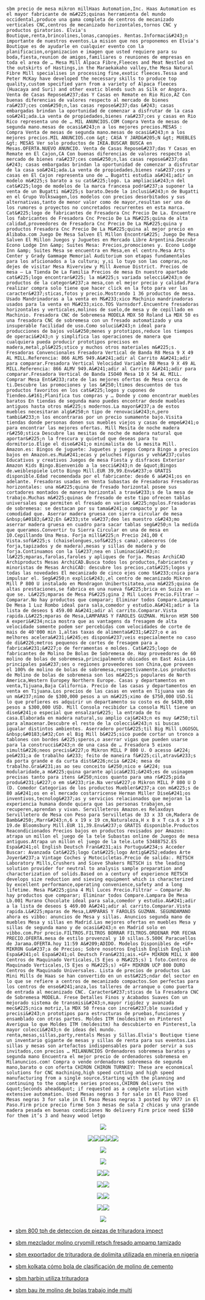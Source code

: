 
```
sbm precio de mesa mikron millHaas Automation,Inc. Haas Automation es el mayor fabricante de m&#225;quinas herramienta del mundo occidental,produce una gama completa de centros de mecanizado verticales CNC,centros de mecanizado horizontales,tornos CNC y productos giratorios. Elvia's Boutique,renta,brincolines,lonas,canopies. Rentas.Informaci&#243;n importante de nuestros eventos.La mision que nos proponemos en Elvia's Boutique es de ayudarle en cualquier evento con la planificacion,organizacion e imagen que usted requiere para su boda,fiesta,reunion de amigos,familiares o reuniones de empresas en toda el area de … Mesa Mill Alpaca Fibre,Fleeces and Meat Nestled on the outskirts of Hastings,in the Maraekakaho valley,the Mesa Natural Fibre Mill specialises in processing fine,exotic fleeces.Tessa and Peter McKay have developed the necessary skills to produce top quality,custom specified yarn from a variety of Alpaca fleeces (Huacaya and Suri) and other exotic blends such as Silk or Angora. Venta de Casas Repose&#237;das Y Casas en Remate en Rio Rico,AZ Con buenas diferencias de valores respecto al mercado de bienes ra&#237;ces com&#250;n,las casas repose&#237;das &#243; casas embargadas brindan la oportunidad de comenzar a disfrutar de la casa so&#241;ada.La venta de propiedades,bienes ra&#237;ces y casas en Rio Rico representa uno de … MIL ANUNCIOS.COM Compra Venta de mesas de segunda mano.mesas de ocasi&#243;n a los mejores precios.MESAS : Compra Venta de mesas de segunda mano.mesas de ocasi&#243;n a los mejores precios.MIL ANUNCIOS.com &gt; CASA Y JARD&#205;N &gt; MUEBLES &gt; MESAS Ver solo productos de IKEA.BUSCAR BUSCA en Mesas.OFERTA.NUEVO ANUNCIO. Venta de Casas Repose&#237;das Y Casas en Remate en El Cajon,CA Con buenas diferencias de valores respecto al mercado de bienes ra&#237;ces com&#250;n,las casas repose&#237;das &#243; casas embargadas brindan la oportunidad de comenzar a disfrutar de la casa so&#241;ada.La venta de propiedades,bienes ra&#237;ces y casas en El Cajon representa uno de … Bugatti estudia a&#241;adir un modelo m&#225;s barato a su cat&#225;logo. La ampliaci&#243;n del cat&#225;logo de modelos de la marca francesa podr&#237;a suponer la venta de un Bugatti m&#225;s barato.Desde la inclusi&#243;n de Bugatti en el Grupo Volkswagen,los modelos con precios desorbitados y sus alternativas,tanto de menor valor como de mayor,resultan ser uno de los rumores o proyectos no concretados recurrentes en esta marca. Cat&#225;logo de fabricantes de Fresadora Cnc Precio De La. Encuentre los fabricantes de Fresadora Cnc Precio De La M&#225;quina de alta calidad,proveedores de Fresadora Cnc Precio De La M&#225;quina y productos Fresadora Cnc Precio De La M&#225;quina al mejor precio en Alibaba.com Juego De Mesa Salven El Millon Encontr&#225; Juego De Mesa Salven El Millon Juegos y Juguetes en Mercado Libre Argentina.Descubr Econo Lodge Inn &amp; Suites Mesa: Precios,promociones y. Econo Lodge Inn &amp; Suites Mesa se encuentra en Mesa,en el centro.Mesa Arts Center y Grady Gammage Memorial Auditorium son etapas fundamentales para los aficionados a la cultura; y,si lo tuyo son las compras,no dejes de visitar Mesa Riverview y Mill Avenue District. Precios de mesa — La Tienda De La Familia Precios de mesa En nuestro apartado cat&#225;logo encontrar&#225; la m&#225;s variada selecci&#243;n de productos de la categor&#237;a mesa,con el mejor precio y calidad.Para realizar compra solo tiene que hacer click en la foto para ver las caracter&#237;sticas,fotos y precio.Mostrando 1 36 productos de mesa. Usado Mandrinadoras a la venta en M&#233;xico Machinio mandrinadoras usados para la venta en M&#233;xico.TOS Varnsdorf.Encuentre fresadoras horizontales y verticales,molinos de suelo,de mesa y de cepillado en Machinio. Fresadora CNC de Sobremesa MODELA MDX 50 Roland La MDX 50 es una fresadora CNC de sobremesa con un fresado automatizado y una insuperable facilidad de uso.Como soluci&#243;n ideal para producciones de bajos vol&#250;menes y prototipos,reduce los tiempos de operaci&#243;n y simplifica las operaciones de manera que cualquiera pueda producir prototipos precisos en madera,metal,pl&#225;stico y muchos otros materiales m&#225;s. Fresadoras Convencionales Fresadora Vertical de Banda R8 Mesa 9 X 49 AL MILL.Referencia: 866 ALMS 949.A&#241;adir al Carrito A&#241;adir para comparar.Fresadora Vertical Velocidad Variable R8 Mesa 9 X 49 AL MILL.Referencia: 866 ALMV 949.A&#241;adir al Carrito A&#241;adir para comparar.Fresadora Vertical de Banda ISO40 Mesa 10 X 54 AL MILL. Comprar Mesa Ent&#233;rate de las mejores ofertas de Mesa cerca de ti.Descubre las promociones y los &#250;ltimos descuentos de tus productos favoritos en los cat&#225;logos y cupones de Tiendeo.&#161;Planifica tus compras y … Donde y como encontrar muebles baratos En tiendas de segunda mano puedes encontrar desde muebles antiguos hasta otros m&#225;s modernos.La mayor&#237;a de estos muebles necesitaran alg&#250;n tipo de renovaci&#243;n,pero tambi&#233;n los encontraras por un precio sumamente bajo.Visita tiendas donde personas donen sus muebles viejos y casas de empe&#241;o para encontrar las mejores ofertas. Mill Mesita de noche madera r&#250;stica Descubre las mesitas de noche de madera natural que aportar&#225;n la frescura y quietud que deseas para tu dormitorio.Elige el dise&#241;o minimalista de la mesita Mill. Amazon.es: Bingos de juguete: Juguetes y juegos Compra Bingo a precios bajos en Amazon.es.Mu&#241;ecas y peluches Figuras y veh&#237;culos Educativos y creativos Juegos de mesa Fiesta y disfraces Exterior Amazon Kids Bingo.Bienvenido a la secci&#243;n de &quot;Bingos de.weiblespiele Lotto Bingo Mill.EUR 39,99.Env&#237;o GRATIS disponible.Edad recomendada por el fabricante: desde 6 a&#241;os en adelante. Fresadoras usadas en Venta Subastas de Fresadoras Fresadoras horizontales: una m&#225;quina de fresado horizontal posee sus cortadores montados de manera horizontal a trav&#233;s de la mesa de trabajo.Muchas m&#225;quinas de fresado de este tipo ofrecen tablas universales que permiten el fresado en varios &#225;ngulos.Fresadoras de sobremesa: se destacan por su tama&#241;o compacto y por la comodidad que. Aserrar madera gruesa con sierra circular de mesa &nbsp;&#0183;&#32;En &#233;ste v&#237;deo les muestro c&#243;mo aserrar madera gruesa en cuadro para sacar tablas seg&#250;n la medida que queramos.Convertir tu Sierra Circular en una de mesa en 10.Cepillando Una Mesa. Forja mill&#225;n Precio 241,00 € Vista.sof&#225;s (chaiselongues,sof&#225;s cama),cabeceros (de forja,tapizados y de madera),mesas y sillas de madera y de forja.Continuamos con la l&#237;nea en iluminaci&#243;n: l&#225;mparas,farolas,faroles y apliques de forja. Mesas ArchiCAD Archiproducts Mesas ArchiCAD.Busca todos los productos,fabricantes y minoristas de Mesas ArchiCAD: descubre los precios,cat&#225;logos y todas las novedades El mecanizado de cinco ejes como t&#233;cnica para impulsar el. Seg&#250;n explic&#243;,el centro de mecanizado Mikron Mill P 800 U instalado en Mondragon Unibertsitatea,una m&#225;quina de altas prestaciones,se fabrica en una nueva f&#225;brica en Suiza en la que se. L&#225;mparas de Mesa P&#225;gina 2 Mil Luces Precio.Filtrar — Comparar.No hay productos que comparar; Eliminar todos Compare.Lampara De Mesa 1 Luz Rombo ideal para sala,comedor y estudio.A&#241;adir a la lista de deseos $ 459.00 A&#241;adir al carrito.Comparar.Vista rapida.L&#225;mparas de Mesa,LAMPARAS Y FAROLES GUZMAN. Mikron HSM 500 A experi&#234;ncia mostra que as vantagens da fresagem de alta velocidade somente podem ser percebidas com velocidades de corte de mais de 40'000 min 1,altas taxas de alimenta&#231;&#227;o e as melhores acelera&#231;&#245;es dispon&#237;veis especialmente no caso de di&#226;metros pequenos de cortes de fresagem para a fabrica&#231;&#227;o de ferramentas e moldes. Cat&#225;logo de fabricantes de Molino De Bolas De Sobremesa de. Hay proveedores de 60 molino de bolas de sobremesa,principalmente ubicados en East Asia.Los principales pa&#237;ses o regiones proveedores son China,que proveen el 100% de molino de bolas de sobremesa,respectivamente.Los productos de Molino de bolas de sobremesa son los m&#225;s populares de North America,Western Europey Northern Europe. Casas y departamentos en venta,Tijuana,Baja California. Precio de las casas y departamentos en venta en Tijuana.Los precios de las casas en venta en Tijuana van de un m&#237;nimo de $300,000 pesos a un m&#225;ximo de $750,000 USD.Si lo que prefieres es adquirir un departamento su costo es de $430,000 pesos a $300,000 USD. Mill Consola recibidor La consola Mill tiene un dise&#241;o especial que ensalzar&#225; la entrada de tu casa.Elaborada en madera natural,su amplio caj&#243;n es muy &#250;til para almacenar.Descubre el resto de la colecci&#243;n si buscas igualar distintos ambientes. Aserradero port&#225;til Big Mill LOGOSOL &nbsp;&#0183;&#32;Con el Big Mill b&#225;sico puede cortar un tronco a tablones con bordes &#225;speros,o aserrar vigas que pueden usarse para la construcci&#243;n de una casa de … Fresadora 5 eixos simult&#226;neos precis&#227;o Mikron MILL P 800 U. O acesso &#224; pe&#231;a de trabalho &#233; feito de maneira f&#225;cil,atrav&#233;s da porta grande e da curta dist&#226;ncia &#224; mesa de trabalho.Gra&#231;as ao seu conceito &#250;nico e &#224; sua modularidade,a m&#225;quina garante aplica&#231;&#245;es de usinagem precisas tanto para itens &#250;nicos quanto para uma r&#225;pida produ&#231;&#227;o em s&#233;rie.Na vers&#227;o Mikron MILL P 800 U D (D. Comedor Categorias de los productos Muebler&#237;a con m&#225;s de 80 a&#241;os en el mercado costarricense Herman Miller Dise&#241;os inventivos,tecnolog&#237;as y servicios relacionados que mejoran la experiencia humana donde quiera que las personas trabajen,se recuperen,aprendan y vivan. Servilleteros Amazon.es Relaxdays Servilletero de Mesa con Peso para Servilletas de 33 x 33 cm,Madera de Bamb&#250;,Marr&#243;n,6 x 19 x 19 cm,Naturaleza,H x B x T ca.6 x 19 x 19.de Bloomsbury Mill.EUR 11,39.Env&#237;o GRATIS disponible.Productos Reacondicionados Precios bajos en productos revisados por Amazon: atrapa un millon el juego de la tele Subastas online de Juegos de mesa antiguos.Atrapa un millon el juego de la tele.Lote 53488752.ES Espa&#241;ol English Deutsch Fran&#231;ais Portugu&#234;s Acceder Buscar: Avanzada Cat&#225;logo Cat&#225;logo Antig&#252;edades Arte Joyer&#237;a Vintage Coches y Motocicletas.Precio de salida:. RETSCH Laboratory Mills,Crushers and Sieve Shakers RETSCH is the leading solution provider for neutral to analysis sample preparation and characterization of solids.Based on a century of experience RETSCH develops size reduction and sieving equipment which is characterized by excellent performance,operating convenience,safety and a long lifetime. Mesa P&#225;gina 4 Mil Luces Precio.Filtrar — Comparar.No hay productos que comparar; Eliminar todos Compare.Lampara De Mesa Lb.001 Murano Chocolate ideal para sala,comedor y estudio.A&#241;adir a la lista de deseos $ 469.00 A&#241;adir al carrito.Comparar.Vista rapida.L&#225;mparas de Mesa,LAMPARAS Y FAROLES GUZMAN. SEGUNDAMANO ahora es vibbo: anuncios de Mesa y sillas. Anuncios segunda mano de muebles Mesa y sillas en Madrid.Las mejores ofertas en muebles Mesa y sillas de segunda mano y de ocasi&#243;n en Madrid solo en vibbo.com.Por precio.FILTROS.FILTROS BORRAR FILTROS.ORDENAR POR FECHA PRECIO.OFERTA.mesa de estilo provenzal y 10 sillas.5.500€ Paracuellos de Jarama.OFERTA.hoy 11:59 A&#209;ADIDO. Modelos Disponibles de +GF+ MIKRON Gu&#237;a de Precios; Sobre nosotros English English English Espa&#241;ol Espa&#241;ol Deutsch Fran&#231;ais.+GF+ MIKRON MILL X 800 Centros de Maquinado Verticales,(5 Ejes o M&#225;s) 1 foto.Centros de Maquinado Verticales,(5 Ejes o M&#225;s) +GF+ MIKRON UCP 800 DURO Centros de Maquinado Universales. Lista de precios de productos Las Mini Mills de Haas se han convertido en un est&#225;ndar del sector en lo que se refiere a centros de mecanizado compactos.Son perfectas para los centros de ense&#241;anza,los talleres de arranque o como puerta de entrada al mecanizado CNC. Caracter&#237;sticas de la Fresadora CNC de Sobremesa MODELA. Frese Detalles Finos y Acabados Suaves Con un mejorado sistema de transmisi&#243;n,mayor rigidez y avanzada mec&#225;nica motriz,la MDX 50 fresa con incre&#237;ble suavidad y precisi&#243;n prototipos para estructuras de pruebas,funciones y ensamblado con otras partes. Moldes ITM (moldesitm) en Pinterest Averigua lo que Moldes ITM (moldesitm) ha descubierto en Pinterest,la mayor colecci&#243;n de ideas del mundo. renta,mesas,sillas,party,rentals Mesas y Sillas.Elvia's Boutique tiene un inventario gigante de mesas y sillas de renta para sus eventos.Las sillas y mesas son artefactos indispensables para poder servir a sus invitados,con precios … MILANUNCIOS Ordenadores sobremesa baratos y segunda mano Encuentra el mejor precio de ordenadores sobremesa en Milanuncios.com! Compra o vende ordenadores sobremesa de segunda mano,barato o con oferta CHIRON CHIRON TURNKEY: These are economical solutions for CNC machining,high speed cutting and high speed manufacturing from a single source.Starting with the planning and continuing to the complete series process,CHIRON delivers the &quot;Seconds ahead&quot; if requested as a complete solution with extensive automation. Used Mesas negras 3 for sale in El Paso Used Mesas negras 3 for sale in El Paso Mesas negras 3 posted by VR77 in El Paso.Firm price precio firme Son 3 mesas de sala 2 chicas y una grande madera pesada en buenas condiciones No delivery Firm price need $150 for them it’s 3 and heavy wood letgo 
```

<div align="center">

<a href="https://es-crusher.shibang-china.com/github&k=sbm+precio+de+mesa+mikron+mill"><img src="https://static.shibang-china.com/es/crusher/logo.jpg"></a>

<a href="https://es-crusher.shibang-china.com/github&k=sbm+precio+de+mesa+mikron+mill"><img src="https://static.shibang-china.com/es/crusher/index.jpg"></a><a href="https://es-crusher.shibang-china.com/material.htmlgithub&k=sbm+precio+de+mesa+mikron+mill"><img src="https://static.shibang-china.com/es/crusher/material.jpg"></a><a href="https://es-crusher.shibang-china.com/application.htmlgithub&k=sbm+precio+de+mesa+mikron+mill"><img src="https://static.shibang-china.com/es/crusher/application.jpg"></a><a href="https://es-crusher.shibang-china.com/aboutus.htmlgithub&k=sbm+precio+de+mesa+mikron+mill"><img src="https://static.shibang-china.com/es/crusher/aboutus.jpg"></a><a href="https://es-crusher.shibang-china.com/contact.htmlgithub&k=sbm+precio+de+mesa+mikron+mill"><img src="https://static.shibang-china.com/es/crusher/contact.jpg"></a>

<a href="https://es-crusher.shibang-china.com/github&k=sbm+precio+de+mesa+mikron+mill"><img src="https://static.shibang-china.com/es/crusher/banner.jpg"></a>

<a href="https://swt.shibang-china.com/github&k=sbm+precio+de+mesa+mikron+mill"><img src="https://static.shibang-china.com/es/crusher/text.jpg"></a>

<a href="https://swt.shibang-china.com/github&k=sbm+precio+de+mesa+mikron+mill"><img src="https://static.shibang-china.com/es/crusher/chat.jpg"></a><a href="https://es-crusher.shibang-china.com/contact.htmlgithub&k=sbm+precio+de+mesa+mikron+mill"><img src="https://static.shibang-china.com/es/crusher/message.jpg"></a>

<a href="https://es-crusher.shibang-china.com/products/pe.htmlgithub&k=sbm+precio+de+mesa+mikron+mill"><img src="https://static.shibang-china.com/es/crusher/pe.jpg"></a><a href="https://es-crusher.shibang-china.com/products/pf.htmlgithub&k=sbm+precio+de+mesa+mikron+mill"><img src="https://static.shibang-china.com/es/crusher/pf.jpg"></a>

<a href="https://es-crusher.shibang-china.com/products/hpt.htmlgithub&k=sbm+precio+de+mesa+mikron+mill"><img src="https://static.shibang-china.com/es/crusher/hpt.jpg"></a><a href="https://es-crusher.shibang-china.com/products/vsi.htmlgithub&k=sbm+precio+de+mesa+mikron+mill"><img src="https://static.shibang-china.com/es/crusher/vsi.jpg"></a>

<a href="https://es-crusher.shibang-china.com/products/klv.htmlgithub&k=sbm+precio+de+mesa+mikron+mill"><img src="https://static.shibang-china.com/es/crusher/klv.jpg"></a><a href="https://es-crusher.shibang-china.com/products/portable.htmlgithub&k=sbm+precio+de+mesa+mikron+mill"><img src="https://static.shibang-china.com/es/crusher/portable.jpg"></a>

<a href="https://swt.shibang-china.com/github&k=sbm+precio+de+mesa+mikron+mill"><img src="https://static.shibang-china.com/es/crusher/case.jpg"></a>

</div>


* [sbm 800 tph de deteccion de piezas de trituradora impect](sbm%20800%20tph%20de%20deteccion%20de%20piezas%20de%20trituradora%20impect.md)

* [sbm mezclador molino cryomill retsch fresado ampamp tamizado](sbm%20mezclador%20molino%20cryomill%20retsch%20fresado%20ampamp%20tamizado.md)

* [sbm exportador de trituradora de dolimita utilizada en minería en nigeria](sbm%20exportador%20de%20trituradora%20de%20dolimita%20utilizada%20en%20miner%C3%ADa%20en%20nigeria.md)

* [sbm kolkata cómo bola de clasificación de molino de cemento](sbm%20kolkata%20c%C3%B3mo%20bola%20de%20clasificaci%C3%B3n%20de%20molino%20de%20cemento.md)

* [sbm harbin utiliza trituradora](sbm%20harbin%20utiliza%20trituradora.md)

* [sbm bau ite molino de bolas trabajo inde multi](sbm%20bau%20ite%20molino%20de%20bolas%20trabajo%20inde%20multi.md)